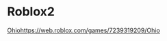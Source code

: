 # Roblox2
[Ohio](https://roblox.com/games/7239319209/Ohio)https://web.roblox.com/games/7239319209/Ohio
